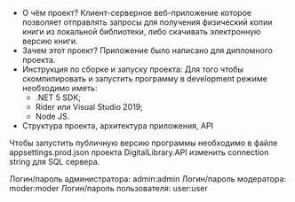 - О чём проект? Клиент-серверное веб-приложение которое позволяет отправлять запросы для получения физический копии книги из локальной библиотеки, либо скачивать электронную
версию книги.
- Зачем этот проект? Приложение было написано для дипломного проекта.
- Инструкция по сборке и запуску проекта:
Для того чтобы скомпилировать и запустить программу в development режиме необходимо иметь: 
   - .NET 5 SDK; 
   -  Rider или Visual Studio 2019;
   -  Node JS.
- Структура проекта, архитектура приложения, API


Чтобы запустить публичную версию программы необходимо в файле appsettings.prod.json проекта DigitalLibrary.API изменить connection string для SQL сервера.

Логин/пароль администратора:
	admin:admin
Логин/пароль модератора:
	moder:moder
Логин/пароль пользователя:
	user:user
